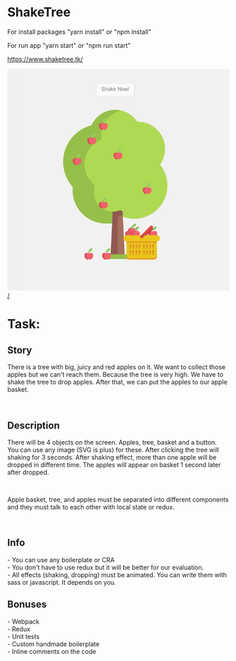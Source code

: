 # ShakeTree

<p>For install packages "yarn install" or "npm install"</p>
<p>For run app "yarn start" or "npm run start"</p>
<p><a href="https://www.shaketree.tk/">https://www.shaketree.tk/</a></p>
<a href="https://www.shaketree.tk/"><img src="Screenshot.png" />/</a>

# Task:

<h2>Story</h2>
<p>There is a tree with big, juicy and red apples on it. We want to collect those apples but we
can't reach them. Because the tree is very high. We have to shake the tree to drop apples.
After that, we can put the apples to our apple basket.</p>
</br>
<h2>Description</h2>
<p>There will be 4 objects on the screen. Apples, tree, basket and a button. You can use any
image (SVG is plus) for these. After clicking the tree will shaking for 3 seconds. After shaking
effect, more than one apple will be dropped in different time. The apples will appear on basket
1 second later after dropped.</p>
</br>
<p>Apple basket, tree, and apples must be separated into different components and they must
talk to each other with local state or redux.</p>
</br>

<h2>Info</h2>
- You can use any boilerplate or CRA </br>
- You don't have to use redux but it will be better for our evaluation. </br>
- All effects (shaking, dropping) must be animated. You can write them with sass or
javascript. It depends on you.</br>

<h2>Bonuses</h2>
- Webpack</br>
- Redux</br>
- Unit tests</br>
- Custom handmade boilerplate</br>
- Inline comments on the code</br>
